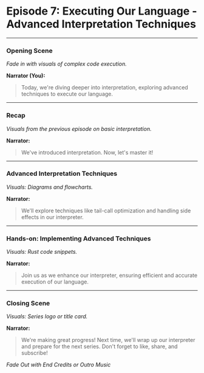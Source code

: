 # Episode 7: Executing Our Language - Advanced Interpretation Techniques

---

### Opening Scene

*Fade in with visuals of complex code execution.*

**Narrator (You):**
>Today, we're diving deeper into interpretation, exploring advanced techniques to execute our language.

---

### Recap

*Visuals from the previous episode on basic interpretation.*

**Narrator:**
>We've introduced interpretation. Now, let's master it!

---

### Advanced Interpretation Techniques

*Visuals: Diagrams and flowcharts.*

**Narrator:**
>We'll explore techniques like tail-call optimization and handling side effects in our interpreter.

---

### Hands-on: Implementing Advanced Techniques

*Visuals: Rust code snippets.*

**Narrator:**
>Join us as we enhance our interpreter, ensuring efficient and accurate execution of our language.

---

### Closing Scene

*Visuals: Series logo or title card.*

**Narrator:**
>We're making great progress! Next time, we'll wrap up our interpreter and prepare for the next series. Don't forget to like, share, and subscribe!

*Fade Out with End Credits or Outro Music*
